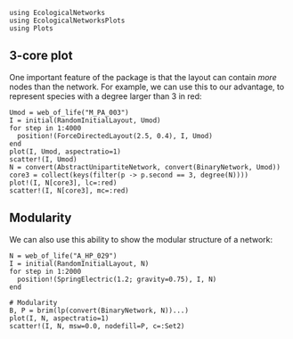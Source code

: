 ```@setup default
using EcologicalNetworks
using EcologicalNetworksPlots
using Plots
```

## 3-core plot

One important feature of the package is that the layout can contain *more* nodes
than the network. For example, we can use this to our advantage, to represent
species with a degree larger than 3 in red:

```@example default
Umod = web_of_life("M_PA_003")
I = initial(RandomInitialLayout, Umod)
for step in 1:4000
  position!(ForceDirectedLayout(2.5, 0.4), I, Umod)
end
plot(I, Umod, aspectratio=1)
scatter!(I, Umod)
N = convert(AbstractUnipartiteNetwork, convert(BinaryNetwork, Umod))
core3 = collect(keys(filter(p -> p.second == 3, degree(N))))
plot!(I, N[core3], lc=:red)
scatter!(I, N[core3], mc=:red)
```

## Modularity

We can also use this ability to show the modular structure of a network:

```@example default
N = web_of_life("A_HP_029")
I = initial(RandomInitialLayout, N)
for step in 1:2000
  position!(SpringElectric(1.2; gravity=0.75), I, N)
end

# Modularity
B, P = brim(lp(convert(BinaryNetwork, N))...)
plot(I, N, aspectratio=1)
scatter!(I, N, msw=0.0, nodefill=P, c=:Set2)
```
